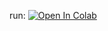 run:
<a target="_blank" href="https://colab.research.google.com/github/1tbfree/GoogleColabHacks">
  <img src="https://colab.research.google.com/assets/colab-badge.svg" alt="Open In Colab"/>
</a>
